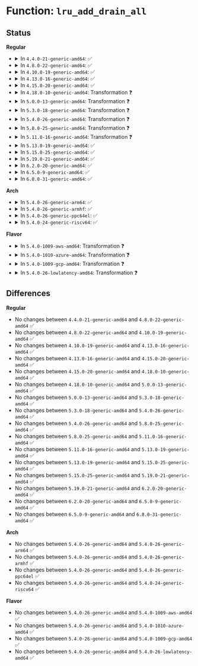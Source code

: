 # Function: <code>lru_add_drain_all</code>

## Status
<b>Regular</b>
<ul>
<li>
<details>
<summary>In <code>4.4.0-21-generic-amd64</code>: ✅</summary>

```c
void lru_add_drain_all()
```

```json
{
  "name": "lru_add_drain_all",
  "collision_type": "Unique Global",
  "inline_type": "No",
  "funcs": [
    {
      "addr": 18446744071580541472,
      "name": "lru_add_drain_all",
      "external": true,
      "loc": "mm/swap.c:870",
      "file": "mm/swap.c",
      "inline": "seen, unknown",
      "caller_inline": [],
      "caller_func": [
        "mm/page_alloc.c:alloc_contig_range",
        "mm/shmem.c:shmem_add_seals",
        "mm/compaction.c:sysfs_compact_node",
        "mm/compaction.c:sysctl_compaction_handler",
        "mm/mlock.c:do_mlock",
        "mm/mlock.c:SyS_mlockall",
        "mm/ksm.c:ksm_scan_thread",
        "mm/migrate.c:SyS_move_pages",
        "mm/memcontrol.c:mem_cgroup_force_empty_write",
        "mm/memcontrol.c:mem_cgroup_move_task",
        "fs/block_dev.c:invalidate_bdev"
      ]
    }
  ],
  "symbols": [
    {
      "addr": 18446744071580541472,
      "name": "lru_add_drain_all",
      "section": ".text",
      "bind": "STB_GLOBAL",
      "size": 363
    }
  ]
}
```
</details>
</li>
<li>
<details>
<summary>In <code>4.8.0-22-generic-amd64</code>: ✅</summary>

```c
void lru_add_drain_all()
```

```json
{
  "name": "lru_add_drain_all",
  "collision_type": "Unique Global",
  "inline_type": "No",
  "funcs": [
    {
      "addr": 18446744071580629968,
      "name": "lru_add_drain_all",
      "external": true,
      "loc": "mm/swap.c:689",
      "file": "mm/swap.c",
      "inline": "seen, unknown",
      "caller_inline": [],
      "caller_func": [
        "mm/page_alloc.c:alloc_contig_range",
        "mm/shmem.c:shmem_add_seals",
        "mm/compaction.c:sysfs_compact_node",
        "mm/compaction.c:sysctl_compaction_handler",
        "mm/mlock.c:SyS_mlockall",
        "mm/mlock.c:do_mlock",
        "mm/fadvise.c:SyS_fadvise64",
        "mm/ksm.c:ksm_scan_thread",
        "mm/migrate.c:SyS_move_pages",
        "mm/memcontrol.c:mem_cgroup_move_task",
        "mm/memcontrol.c:mem_cgroup_force_empty_write",
        "mm/memory-failure.c:shake_page",
        "fs/block_dev.c:invalidate_bdev"
      ]
    }
  ],
  "symbols": [
    {
      "addr": 18446744071580629968,
      "name": "lru_add_drain_all",
      "section": ".text",
      "bind": "STB_GLOBAL",
      "size": 374
    }
  ]
}
```
</details>
</li>
<li>
<details>
<summary>In <code>4.10.0-19-generic-amd64</code>: ✅</summary>

```c
void lru_add_drain_all()
```

```json
{
  "name": "lru_add_drain_all",
  "collision_type": "Unique Global",
  "inline_type": "No",
  "funcs": [
    {
      "addr": 18446744071580697184,
      "name": "lru_add_drain_all",
      "external": true,
      "loc": "mm/swap.c:690",
      "file": "mm/swap.c",
      "inline": "seen, unknown",
      "caller_inline": [],
      "caller_func": [
        "mm/page_alloc.c:alloc_contig_range",
        "mm/shmem.c:shmem_add_seals",
        "mm/compaction.c:sysfs_compact_node",
        "mm/compaction.c:sysctl_compaction_handler",
        "mm/mlock.c:SyS_mlockall",
        "mm/mlock.c:do_mlock",
        "mm/fadvise.c:SyS_fadvise64",
        "mm/ksm.c:ksm_scan_thread",
        "mm/migrate.c:SYSC_move_pages",
        "mm/memcontrol.c:mem_cgroup_move_task",
        "mm/memcontrol.c:mem_cgroup_force_empty_write",
        "mm/memory-failure.c:shake_page",
        "fs/block_dev.c:invalidate_bdev"
      ]
    }
  ],
  "symbols": [
    {
      "addr": 18446744071580697184,
      "name": "lru_add_drain_all",
      "section": ".text",
      "bind": "STB_GLOBAL",
      "size": 384
    }
  ]
}
```
</details>
</li>
<li>
<details>
<summary>In <code>4.13.0-16-generic-amd64</code>: ✅</summary>

```c
void lru_add_drain_all()
```

```json
{
  "name": "lru_add_drain_all",
  "collision_type": "Unique Global",
  "inline_type": "No",
  "funcs": [
    {
      "addr": 18446744071580731392,
      "name": "lru_add_drain_all",
      "external": true,
      "loc": "mm/swap.c:727",
      "file": "mm/swap.c",
      "inline": "seen, unknown",
      "caller_inline": [],
      "caller_func": [
        "mm/page_alloc.c:alloc_contig_range",
        "mm/shmem.c:shmem_add_seals",
        "mm/compaction.c:sysfs_compact_node",
        "mm/compaction.c:sysctl_compaction_handler",
        "mm/mlock.c:SyS_mlockall",
        "mm/mlock.c:do_mlock",
        "mm/fadvise.c:SyS_fadvise64",
        "mm/ksm.c:ksm_scan_thread",
        "mm/migrate.c:SYSC_move_pages",
        "mm/memcontrol.c:mem_cgroup_move_task",
        "mm/memcontrol.c:mem_cgroup_force_empty_write",
        "fs/block_dev.c:invalidate_bdev"
      ]
    }
  ],
  "symbols": [
    {
      "addr": 18446744071580731392,
      "name": "lru_add_drain_all",
      "section": ".text",
      "bind": "STB_GLOBAL",
      "size": 26
    }
  ]
}
```
</details>
</li>
<li>
<details>
<summary>In <code>4.15.0-20-generic-amd64</code>: ✅</summary>

```c
void lru_add_drain_all()
```

```json
{
  "name": "lru_add_drain_all",
  "collision_type": "Unique Global",
  "inline_type": "No",
  "funcs": [
    {
      "addr": 18446744071580817440,
      "name": "lru_add_drain_all",
      "external": true,
      "loc": "mm/swap.c:727",
      "file": "mm/swap.c",
      "inline": "seen, unknown",
      "caller_inline": [],
      "caller_func": [
        "mm/page_alloc.c:alloc_contig_range",
        "mm/shmem.c:shmem_add_seals",
        "mm/compaction.c:sysfs_compact_node",
        "mm/compaction.c:sysctl_compaction_handler",
        "mm/fadvise.c:SyS_fadvise64",
        "mm/ksm.c:ksm_scan_thread",
        "mm/migrate.c:migrate_vma",
        "mm/migrate.c:SYSC_move_pages",
        "mm/memcontrol.c:mem_cgroup_move_task",
        "mm/memcontrol.c:mem_cgroup_force_empty_write",
        "fs/block_dev.c:invalidate_bdev"
      ]
    }
  ],
  "symbols": [
    {
      "addr": 18446744071580817440,
      "name": "lru_add_drain_all",
      "section": ".text",
      "bind": "STB_GLOBAL",
      "size": 26
    }
  ]
}
```
</details>
</li>
<li>
<details>
<summary>In <code>4.18.0-10-generic-amd64</code>: Transformation ❓</summary>

```c
void lru_add_drain_all()
```

```json
{
  "name": "lru_add_drain_all",
  "collision_type": "Unique Global",
  "inline_type": "No",
  "funcs": [
    {
      "addr": 0,
      "name": "lru_add_drain_all",
      "external": true,
      "loc": "mm/swap.c:671",
      "file": "mm/swap.c",
      "inline": "seen, unknown",
      "caller_inline": [],
      "caller_func": [
        "mm/page_alloc.c:alloc_contig_range",
        "mm/compaction.c:sysfs_compact_node",
        "mm/compaction.c:sysctl_compaction_handler",
        "mm/fadvise.c:ksys_fadvise64_64",
        "mm/ksm.c:ksm_scan_thread",
        "mm/memory_hotplug.c:__offline_pages",
        "mm/migrate.c:migrate_vma",
        "mm/migrate.c:kernel_move_pages",
        "mm/memcontrol.c:mem_cgroup_move_task",
        "mm/memcontrol.c:mem_cgroup_force_empty_write",
        "mm/memfd.c:memfd_fcntl",
        "fs/block_dev.c:invalidate_bdev"
      ]
    }
  ],
  "symbols": [
    {
      "addr": 18446744071580955194,
      "name": "lru_add_drain_all.cold.28",
      "section": ".text",
      "bind": "STB_LOCAL",
      "size": 12
    },
    {
      "addr": 18446744071580954032,
      "name": "lru_add_drain_all",
      "section": ".text",
      "bind": "STB_GLOBAL",
      "size": 380
    }
  ]
}
```
</details>
</li>
<li>
<details>
<summary>In <code>5.0.0-13-generic-amd64</code>: Transformation ❓</summary>

```c
void lru_add_drain_all()
```

```json
{
  "name": "lru_add_drain_all",
  "collision_type": "Unique Global",
  "inline_type": "No",
  "funcs": [
    {
      "addr": 0,
      "name": "lru_add_drain_all",
      "external": true,
      "loc": "mm/swap.c:667",
      "file": "mm/swap.c",
      "inline": "seen, unknown",
      "caller_inline": [],
      "caller_func": [
        "mm/fadvise.c:vfs_fadvise",
        "mm/page_alloc.c:alloc_contig_range",
        "mm/compaction.c:sysfs_compact_node",
        "mm/compaction.c:sysctl_compaction_handler",
        "mm/ksm.c:ksm_scan_thread",
        "mm/memory_hotplug.c:__offline_pages",
        "mm/migrate.c:migrate_vma",
        "mm/migrate.c:kernel_move_pages",
        "mm/memcontrol.c:mem_cgroup_move_task",
        "mm/memcontrol.c:mem_cgroup_force_empty_write",
        "mm/memfd.c:memfd_fcntl",
        "fs/block_dev.c:invalidate_bdev"
      ]
    }
  ],
  "symbols": [
    {
      "addr": 18446744071581031386,
      "name": "lru_add_drain_all.cold.30",
      "section": ".text",
      "bind": "STB_LOCAL",
      "size": 12
    },
    {
      "addr": 18446744071581030224,
      "name": "lru_add_drain_all",
      "section": ".text",
      "bind": "STB_GLOBAL",
      "size": 380
    }
  ]
}
```
</details>
</li>
<li>
<details>
<summary>In <code>5.3.0-18-generic-amd64</code>: Transformation ❓</summary>

```c
void lru_add_drain_all()
```

```json
{
  "name": "lru_add_drain_all",
  "collision_type": "Unique Global",
  "inline_type": "No",
  "funcs": [
    {
      "addr": 0,
      "name": "lru_add_drain_all",
      "external": true,
      "loc": "mm/swap.c:668",
      "file": "mm/swap.c",
      "inline": "seen, unknown",
      "caller_inline": [],
      "caller_func": [
        "mm/fadvise.c:vfs_fadvise",
        "mm/compaction.c:sysfs_compact_node",
        "mm/compaction.c:sysctl_compaction_handler",
        "mm/gup.c:__gup_longterm_locked",
        "mm/page_alloc.c:alloc_contig_range",
        "mm/ksm.c:ksm_scan_thread",
        "mm/memory_hotplug.c:__offline_pages",
        "mm/migrate.c:do_pages_move",
        "mm/memcontrol.c:mem_cgroup_move_task",
        "mm/memcontrol.c:mem_cgroup_force_empty_write",
        "mm/memfd.c:memfd_wait_for_pins",
        "fs/block_dev.c:invalidate_bdev"
      ]
    }
  ],
  "symbols": [
    {
      "addr": 18446744071581095389,
      "name": "lru_add_drain_all.cold",
      "section": ".text",
      "bind": "STB_LOCAL",
      "size": 31
    },
    {
      "addr": 18446744071581094224,
      "name": "lru_add_drain_all",
      "section": ".text",
      "bind": "STB_GLOBAL",
      "size": 359
    }
  ]
}
```
</details>
</li>
<li>
<details>
<summary>In <code>5.4.0-26-generic-amd64</code>: Transformation ❓</summary>

```c
void lru_add_drain_all()
```

```json
{
  "name": "lru_add_drain_all",
  "collision_type": "Unique Global",
  "inline_type": "No",
  "funcs": [
    {
      "addr": 0,
      "name": "lru_add_drain_all",
      "external": true,
      "loc": "mm/swap.c:709",
      "file": "mm/swap.c",
      "inline": "seen, unknown",
      "caller_inline": [],
      "caller_func": [
        "mm/fadvise.c:generic_fadvise",
        "mm/compaction.c:sysfs_compact_node",
        "mm/compaction.c:sysctl_compaction_handler",
        "mm/gup.c:__gup_longterm_locked",
        "mm/page_alloc.c:alloc_contig_range",
        "mm/ksm.c:ksm_scan_thread",
        "mm/memory_hotplug.c:__offline_pages",
        "mm/migrate.c:migrate_vma_setup",
        "mm/migrate.c:do_pages_move",
        "mm/memcontrol.c:mem_cgroup_move_task",
        "mm/memcontrol.c:mem_cgroup_force_empty_write",
        "mm/memfd.c:memfd_wait_for_pins",
        "fs/block_dev.c:invalidate_bdev"
      ]
    }
  ],
  "symbols": [
    {
      "addr": 18446744071581152314,
      "name": "lru_add_drain_all.cold",
      "section": ".text",
      "bind": "STB_LOCAL",
      "size": 12
    },
    {
      "addr": 18446744071581151184,
      "name": "lru_add_drain_all",
      "section": ".text",
      "bind": "STB_GLOBAL",
      "size": 383
    }
  ]
}
```
</details>
</li>
<li>
<details>
<summary>In <code>5.8.0-25-generic-amd64</code>: Transformation ❓</summary>

```c
void lru_add_drain_all()
```

```json
{
  "name": "lru_add_drain_all",
  "collision_type": "Unique Global",
  "inline_type": "No",
  "funcs": [
    {
      "addr": 0,
      "name": "lru_add_drain_all",
      "external": true,
      "loc": "mm/swap.c:762",
      "file": "mm/swap.c",
      "inline": "seen, unknown",
      "caller_inline": [],
      "caller_func": [
        "mm/fadvise.c:generic_fadvise",
        "mm/compaction.c:sysfs_compact_node",
        "mm/compaction.c:sysctl_compaction_handler",
        "mm/page_alloc.c:alloc_contig_range",
        "mm/ksm.c:scan_get_next_rmap_item",
        "mm/memory_hotplug.c:__offline_pages",
        "mm/migrate.c:migrate_vma_prepare",
        "mm/migrate.c:do_pages_move",
        "mm/khugepaged.c:khugepaged_do_scan",
        "mm/memcontrol.c:mem_cgroup_move_charge",
        "mm/memcontrol.c:mem_cgroup_force_empty_write",
        "mm/memfd.c:memfd_wait_for_pins",
        "fs/block_dev.c:invalidate_bdev"
      ]
    }
  ],
  "symbols": [
    {
      "addr": 18446744071581338154,
      "name": "lru_add_drain_all.cold",
      "section": ".text",
      "bind": "STB_LOCAL",
      "size": 12
    },
    {
      "addr": 18446744071581337072,
      "name": "lru_add_drain_all",
      "section": ".text",
      "bind": "STB_GLOBAL",
      "size": 409
    }
  ]
}
```
</details>
</li>
<li>
<details>
<summary>In <code>5.11.0-16-generic-amd64</code>: Transformation ❓</summary>

```c
void lru_add_drain_all()
```

```json
{
  "name": "lru_add_drain_all",
  "collision_type": "Unique Global",
  "inline_type": "No",
  "funcs": [
    {
      "addr": 0,
      "name": "lru_add_drain_all",
      "external": true,
      "loc": "mm/swap.c:748",
      "file": "mm/swap.c",
      "inline": "seen, unknown",
      "caller_inline": [],
      "caller_func": [
        "mm/fadvise.c:generic_fadvise",
        "mm/compaction.c:sysfs_compact_node",
        "mm/compaction.c:sysctl_compaction_handler",
        "mm/page_alloc.c:alloc_contig_range",
        "mm/ksm.c:scan_get_next_rmap_item",
        "mm/memory_hotplug.c:offline_pages",
        "mm/migrate.c:migrate_vma_prepare",
        "mm/migrate.c:do_pages_move",
        "mm/khugepaged.c:khugepaged_do_scan",
        "mm/memcontrol.c:mem_cgroup_move_charge",
        "mm/memcontrol.c:mem_cgroup_force_empty_write",
        "mm/memfd.c:memfd_wait_for_pins",
        "fs/block_dev.c:invalidate_bdev"
      ]
    }
  ],
  "symbols": [
    {
      "addr": 18446744071591325280,
      "name": "lru_add_drain_all.cold",
      "section": ".text",
      "bind": "STB_LOCAL",
      "size": 12
    },
    {
      "addr": 18446744071581378192,
      "name": "lru_add_drain_all",
      "section": ".text",
      "bind": "STB_GLOBAL",
      "size": 435
    }
  ]
}
```
</details>
</li>
<li>
<details>
<summary>In <code>5.13.0-19-generic-amd64</code>: ✅</summary>

```c
void lru_add_drain_all()
```

```json
{
  "name": "lru_add_drain_all",
  "collision_type": "Unique Global",
  "inline_type": "No",
  "funcs": [
    {
      "addr": 18446744071581399504,
      "name": "lru_add_drain_all",
      "external": true,
      "loc": "mm/swap.c:848",
      "file": "mm/swap.c",
      "inline": "seen, unknown",
      "caller_inline": [],
      "caller_func": [
        "mm/fadvise.c:generic_fadvise",
        "mm/compaction.c:sysfs_compact_node",
        "mm/compaction.c:sysctl_compaction_handler",
        "mm/gup.c:check_and_migrate_movable_pages",
        "mm/ksm.c:scan_get_next_rmap_item",
        "mm/migrate.c:migrate_vma_prepare",
        "mm/khugepaged.c:khugepaged",
        "mm/memcontrol.c:mem_cgroup_move_charge",
        "mm/memcontrol.c:mem_cgroup_force_empty_write",
        "mm/memfd.c:memfd_wait_for_pins",
        "fs/block_dev.c:invalidate_bdev"
      ]
    }
  ],
  "symbols": [
    {
      "addr": 18446744071581399504,
      "name": "lru_add_drain_all",
      "section": ".text",
      "bind": "STB_GLOBAL",
      "size": 18
    }
  ]
}
```
</details>
</li>
<li>
<details>
<summary>In <code>5.15.0-25-generic-amd64</code>: ✅</summary>

```c
void lru_add_drain_all()
```

```json
{
  "name": "lru_add_drain_all",
  "collision_type": "Unique Global",
  "inline_type": "No",
  "funcs": [
    {
      "addr": 18446744071581650096,
      "name": "lru_add_drain_all",
      "external": true,
      "loc": "mm/swap.c:839",
      "file": "mm/swap.c",
      "inline": "seen, unknown",
      "caller_inline": [],
      "caller_func": [
        "mm/fadvise.c:generic_fadvise",
        "mm/compaction.c:compact_store",
        "mm/compaction.c:sysctl_compaction_handler",
        "mm/gup.c:check_and_migrate_movable_pages",
        "mm/ksm.c:scan_get_next_rmap_item",
        "mm/migrate.c:migrate_vma_prepare",
        "mm/khugepaged.c:khugepaged",
        "mm/memcontrol.c:mem_cgroup_move_charge",
        "mm/memcontrol.c:mem_cgroup_force_empty_write",
        "mm/memfd.c:memfd_wait_for_pins",
        "block/bdev.c:invalidate_bdev"
      ]
    }
  ],
  "symbols": [
    {
      "addr": 18446744071581650096,
      "name": "lru_add_drain_all",
      "section": ".text",
      "bind": "STB_GLOBAL",
      "size": 18
    }
  ]
}
```
</details>
</li>
<li>
<details>
<summary>In <code>5.19.0-21-generic-amd64</code>: ✅</summary>

```c
void lru_add_drain_all()
```

```json
{
  "name": "lru_add_drain_all",
  "collision_type": "Unique Global",
  "inline_type": "No",
  "funcs": [
    {
      "addr": 18446744071582018976,
      "name": "lru_add_drain_all",
      "external": true,
      "loc": "mm/swap.c:847",
      "file": "mm/swap.c",
      "inline": "seen, unknown",
      "caller_inline": [],
      "caller_func": [
        "mm/fadvise.c:generic_fadvise",
        "mm/compaction.c:compact_store",
        "mm/compaction.c:sysctl_compaction_handler",
        "mm/gup.c:check_and_migrate_movable_pages",
        "mm/ksm.c:scan_get_next_rmap_item",
        "mm/migrate_device.c:migrate_vma_unmap",
        "mm/khugepaged.c:khugepaged",
        "mm/memcontrol.c:memory_reclaim",
        "mm/memcontrol.c:mem_cgroup_move_charge",
        "mm/memcontrol.c:mem_cgroup_force_empty_write",
        "mm/memfd.c:memfd_wait_for_pins",
        "block/bdev.c:__invalidate_device"
      ]
    }
  ],
  "symbols": [
    {
      "addr": 18446744071582018976,
      "name": "lru_add_drain_all",
      "section": ".text",
      "bind": "STB_GLOBAL",
      "size": 24
    }
  ]
}
```
</details>
</li>
<li>
<details>
<summary>In <code>6.2.0-20-generic-amd64</code>: ✅</summary>

```c
void lru_add_drain_all()
```

```json
{
  "name": "lru_add_drain_all",
  "collision_type": "Unique Global",
  "inline_type": "No",
  "funcs": [
    {
      "addr": 18446744071582454144,
      "name": "lru_add_drain_all",
      "external": true,
      "loc": "mm/swap.c:937",
      "file": "mm/swap.c",
      "inline": "seen, unknown",
      "caller_inline": [],
      "caller_func": [
        "mm/fadvise.c:generic_fadvise",
        "mm/compaction.c:compact_store",
        "mm/compaction.c:sysctl_compaction_handler",
        "mm/gup.c:collect_longterm_unpinnable_pages",
        "mm/ksm.c:scan_get_next_rmap_item",
        "mm/migrate_device.c:migrate_device_unmap",
        "mm/khugepaged.c:madvise_collapse",
        "mm/khugepaged.c:khugepaged",
        "mm/memcontrol.c:memory_reclaim",
        "mm/memcontrol.c:mem_cgroup_move_charge",
        "mm/memcontrol.c:mem_cgroup_force_empty_write",
        "mm/memfd.c:memfd_wait_for_pins",
        "block/bdev.c:__invalidate_device"
      ]
    }
  ],
  "symbols": [
    {
      "addr": 18446744071582454144,
      "name": "lru_add_drain_all",
      "section": ".text",
      "bind": "STB_GLOBAL",
      "size": 24
    }
  ]
}
```
</details>
</li>
<li>
<details>
<summary>In <code>6.5.0-9-generic-amd64</code>: ✅</summary>

```c
void lru_add_drain_all()
```

```json
{
  "name": "lru_add_drain_all",
  "collision_type": "Unique Global",
  "inline_type": "No",
  "funcs": [
    {
      "addr": 18446744071582659344,
      "name": "lru_add_drain_all",
      "external": true,
      "loc": "mm/swap.c:903",
      "file": "mm/swap.c",
      "inline": "seen, unknown",
      "caller_inline": [],
      "caller_func": [
        "mm/fadvise.c:generic_fadvise",
        "mm/compaction.c:compact_store",
        "mm/gup.c:collect_longterm_unpinnable_pages",
        "mm/ksm.c:scan_get_next_rmap_item",
        "mm/migrate_device.c:migrate_device_unmap",
        "mm/khugepaged.c:madvise_collapse",
        "mm/khugepaged.c:khugepaged",
        "mm/memcontrol.c:memory_reclaim",
        "mm/memcontrol.c:mem_cgroup_move_charge",
        "mm/memcontrol.c:mem_cgroup_force_empty_write",
        "mm/memfd.c:memfd_wait_for_pins",
        "block/bdev.c:__invalidate_device"
      ]
    }
  ],
  "symbols": [
    {
      "addr": 18446744071582659344,
      "name": "lru_add_drain_all",
      "section": ".text",
      "bind": "STB_GLOBAL",
      "size": 24
    }
  ]
}
```
</details>
</li>
<li>
<details>
<summary>In <code>6.8.0-31-generic-amd64</code>: ✅</summary>

```c
void lru_add_drain_all()
```

```json
{
  "name": "lru_add_drain_all",
  "collision_type": "Unique Global",
  "inline_type": "No",
  "funcs": [
    {
      "addr": 18446744071582830464,
      "name": "lru_add_drain_all",
      "external": true,
      "loc": "mm/swap.c:903",
      "file": "mm/swap.c",
      "inline": "seen, unknown",
      "caller_inline": [],
      "caller_func": [
        "mm/fadvise.c:generic_fadvise",
        "mm/compaction.c:compact_store",
        "mm/gup.c:collect_longterm_unpinnable_pages",
        "mm/ksm.c:scan_get_next_rmap_item",
        "mm/migrate_device.c:migrate_device_unmap",
        "mm/khugepaged.c:madvise_collapse",
        "mm/khugepaged.c:khugepaged",
        "mm/memcontrol.c:memory_reclaim",
        "mm/memcontrol.c:mem_cgroup_move_charge",
        "mm/memcontrol.c:mem_cgroup_force_empty_write",
        "mm/memory-failure.c:memory_failure",
        "mm/memory-failure.c:get_any_page",
        "mm/memfd.c:memfd_wait_for_pins",
        "fs/drop_caches.c:drop_caches_sysctl_handler",
        "block/bdev.c:bdev_mark_dead"
      ]
    }
  ],
  "symbols": [
    {
      "addr": 18446744071582830464,
      "name": "lru_add_drain_all",
      "section": ".text",
      "bind": "STB_GLOBAL",
      "size": 24
    }
  ]
}
```
</details>
</li>
</ul>
<b>Arch</b>
<ul>
<li>
<details>
<summary>In <code>5.4.0-26-generic-arm64</code>: ✅</summary>

```c
void lru_add_drain_all()
```

```json
{
  "name": "lru_add_drain_all",
  "collision_type": "Unique Global",
  "inline_type": "No",
  "funcs": [
    {
      "addr": 18446603336492527904,
      "name": "lru_add_drain_all",
      "external": true,
      "loc": "mm/swap.c:709",
      "file": "mm/swap.c",
      "inline": "seen, unknown",
      "caller_inline": [],
      "caller_func": [
        "mm/fadvise.c:generic_fadvise",
        "mm/compaction.c:sysfs_compact_node",
        "mm/compaction.c:sysctl_compaction_handler",
        "mm/gup.c:__gup_longterm_locked",
        "mm/page_alloc.c:alloc_contig_range",
        "mm/ksm.c:ksm_scan_thread",
        "mm/migrate.c:do_pages_move",
        "mm/memcontrol.c:mem_cgroup_move_task",
        "mm/memcontrol.c:mem_cgroup_force_empty_write",
        "mm/memfd.c:memfd_wait_for_pins",
        "fs/block_dev.c:invalidate_bdev"
      ]
    }
  ],
  "symbols": [
    {
      "addr": 18446603336492527904,
      "name": "lru_add_drain_all",
      "section": ".text",
      "bind": "STB_GLOBAL",
      "size": 464
    }
  ]
}
```
</details>
</li>
<li>
<details>
<summary>In <code>5.4.0-26-generic-armhf</code>: ✅</summary>

```c
void lru_add_drain_all()
```

```json
{
  "name": "lru_add_drain_all",
  "collision_type": "Unique Global",
  "inline_type": "No",
  "funcs": [
    {
      "addr": 3226395088,
      "name": "lru_add_drain_all",
      "external": true,
      "loc": "mm/swap.c:709",
      "file": "mm/swap.c",
      "inline": "seen, unknown",
      "caller_inline": [],
      "caller_func": [
        "mm/fadvise.c:generic_fadvise",
        "mm/compaction.c:sysctl_compaction_handler",
        "mm/gup.c:__gup_longterm_locked",
        "mm/page_alloc.c:alloc_contig_range",
        "mm/ksm.c:ksm_do_scan",
        "mm/migrate.c:migrate_prep",
        "mm/memcontrol.c:mem_cgroup_move_task",
        "mm/memcontrol.c:mem_cgroup_force_empty_write",
        "mm/memfd.c:memfd_wait_for_pins",
        "fs/block_dev.c:invalidate_bdev"
      ]
    }
  ],
  "symbols": [
    {
      "addr": 3226395088,
      "name": "lru_add_drain_all",
      "section": ".text",
      "bind": "STB_GLOBAL",
      "size": 456
    }
  ]
}
```
</details>
</li>
<li>
<details>
<summary>In <code>5.4.0-26-generic-ppc64el</code>: ✅</summary>

```c
void lru_add_drain_all()
```

```json
{
  "name": "lru_add_drain_all",
  "collision_type": "Unique Global",
  "inline_type": "No",
  "funcs": [
    {
      "addr": 13835058055285822464,
      "name": "lru_add_drain_all",
      "external": true,
      "loc": "mm/swap.c:709",
      "file": "mm/swap.c",
      "inline": "seen, unknown",
      "caller_inline": [],
      "caller_func": [
        "mm/fadvise.c:generic_fadvise",
        "mm/compaction.c:sysfs_compact_node",
        "mm/compaction.c:sysctl_compaction_handler",
        "mm/gup.c:__gup_longterm_locked",
        "mm/page_alloc.c:alloc_contig_range",
        "mm/ksm.c:scan_get_next_rmap_item",
        "mm/memory_hotplug.c:__offline_pages",
        "mm/migrate.c:migrate_vma_setup",
        "mm/migrate.c:do_pages_move",
        "mm/memcontrol.c:mem_cgroup_move_task",
        "mm/memcontrol.c:mem_cgroup_force_empty_write",
        "mm/memfd.c:memfd_wait_for_pins",
        "fs/block_dev.c:invalidate_bdev"
      ]
    }
  ],
  "symbols": [
    {
      "addr": 13835058055285822464,
      "name": "lru_add_drain_all",
      "section": ".text",
      "bind": "STB_GLOBAL",
      "size": 672
    }
  ]
}
```
</details>
</li>
<li>
<details>
<summary>In <code>5.4.0-24-generic-riscv64</code>: ✅</summary>

```c
void lru_add_drain_all()
```

```json
{
  "name": "lru_add_drain_all",
  "collision_type": "Unique Global",
  "inline_type": "No",
  "funcs": [
    {
      "addr": 18446743936272581470,
      "name": "lru_add_drain_all",
      "external": true,
      "loc": "mm/swap.c:709",
      "file": "mm/swap.c",
      "inline": "seen, unknown",
      "caller_inline": [],
      "caller_func": [
        "mm/fadvise.c:generic_fadvise",
        "mm/compaction.c:sysctl_compaction_handler",
        "mm/gup.c:__gup_longterm_locked",
        "mm/page_alloc.c:alloc_contig_range",
        "mm/ksm.c:ksm_do_scan",
        "mm/migrate.c:migrate_prep",
        "mm/memcontrol.c:mem_cgroup_move_task",
        "mm/memcontrol.c:mem_cgroup_force_empty_write",
        "mm/memfd.c:memfd_wait_for_pins",
        "fs/block_dev.c:invalidate_bdev"
      ]
    }
  ],
  "symbols": [
    {
      "addr": 18446743936272581470,
      "name": "lru_add_drain_all",
      "section": ".text",
      "bind": "STB_GLOBAL",
      "size": 456
    }
  ]
}
```
</details>
</li>
</ul>
<b>Flavor</b>
<ul>
<li>
<details>
<summary>In <code>5.4.0-1009-aws-amd64</code>: Transformation ❓</summary>

```c
void lru_add_drain_all()
```

```json
{
  "name": "lru_add_drain_all",
  "collision_type": "Unique Global",
  "inline_type": "No",
  "funcs": [
    {
      "addr": 0,
      "name": "lru_add_drain_all",
      "external": true,
      "loc": "mm/swap.c:709",
      "file": "mm/swap.c",
      "inline": "seen, unknown",
      "caller_inline": [],
      "caller_func": [
        "mm/fadvise.c:generic_fadvise",
        "mm/compaction.c:sysfs_compact_node",
        "mm/compaction.c:sysctl_compaction_handler",
        "mm/gup.c:__gup_longterm_locked",
        "mm/page_alloc.c:alloc_contig_range",
        "mm/ksm.c:ksm_scan_thread",
        "mm/memory_hotplug.c:__offline_pages",
        "mm/migrate.c:migrate_vma_setup",
        "mm/migrate.c:do_pages_move",
        "mm/memcontrol.c:mem_cgroup_move_task",
        "mm/memcontrol.c:mem_cgroup_force_empty_write",
        "mm/memfd.c:memfd_wait_for_pins",
        "fs/block_dev.c:invalidate_bdev"
      ]
    }
  ],
  "symbols": [
    {
      "addr": 18446744071581121162,
      "name": "lru_add_drain_all.cold",
      "section": ".text",
      "bind": "STB_LOCAL",
      "size": 12
    },
    {
      "addr": 18446744071581120032,
      "name": "lru_add_drain_all",
      "section": ".text",
      "bind": "STB_GLOBAL",
      "size": 383
    }
  ]
}
```
</details>
</li>
<li>
<details>
<summary>In <code>5.4.0-1010-azure-amd64</code>: Transformation ❓</summary>

```c
void lru_add_drain_all()
```

```json
{
  "name": "lru_add_drain_all",
  "collision_type": "Unique Global",
  "inline_type": "No",
  "funcs": [
    {
      "addr": 0,
      "name": "lru_add_drain_all",
      "external": true,
      "loc": "mm/swap.c:709",
      "file": "mm/swap.c",
      "inline": "seen, unknown",
      "caller_inline": [],
      "caller_func": [
        "mm/fadvise.c:generic_fadvise",
        "mm/compaction.c:sysfs_compact_node",
        "mm/compaction.c:sysctl_compaction_handler",
        "mm/gup.c:__gup_longterm_locked",
        "mm/page_alloc.c:alloc_contig_range",
        "mm/ksm.c:ksm_scan_thread",
        "mm/memory_hotplug.c:__offline_pages",
        "mm/migrate.c:migrate_vma_setup",
        "mm/migrate.c:do_pages_move",
        "mm/memcontrol.c:mem_cgroup_move_task",
        "mm/memcontrol.c:mem_cgroup_force_empty_write",
        "mm/memfd.c:memfd_wait_for_pins",
        "fs/block_dev.c:invalidate_bdev"
      ]
    }
  ],
  "symbols": [
    {
      "addr": 18446744071581068154,
      "name": "lru_add_drain_all.cold",
      "section": ".text",
      "bind": "STB_LOCAL",
      "size": 12
    },
    {
      "addr": 18446744071581067024,
      "name": "lru_add_drain_all",
      "section": ".text",
      "bind": "STB_GLOBAL",
      "size": 383
    }
  ]
}
```
</details>
</li>
<li>
<details>
<summary>In <code>5.4.0-1009-gcp-amd64</code>: Transformation ❓</summary>

```c
void lru_add_drain_all()
```

```json
{
  "name": "lru_add_drain_all",
  "collision_type": "Unique Global",
  "inline_type": "No",
  "funcs": [
    {
      "addr": 0,
      "name": "lru_add_drain_all",
      "external": true,
      "loc": "mm/swap.c:709",
      "file": "mm/swap.c",
      "inline": "seen, unknown",
      "caller_inline": [],
      "caller_func": [
        "mm/fadvise.c:generic_fadvise",
        "mm/compaction.c:sysfs_compact_node",
        "mm/compaction.c:sysctl_compaction_handler",
        "mm/gup.c:__gup_longterm_locked",
        "mm/page_alloc.c:alloc_contig_range",
        "mm/ksm.c:ksm_scan_thread",
        "mm/memory_hotplug.c:__offline_pages",
        "mm/migrate.c:migrate_vma_setup",
        "mm/migrate.c:do_pages_move",
        "mm/memcontrol.c:mem_cgroup_move_task",
        "mm/memcontrol.c:mem_cgroup_force_empty_write",
        "mm/memfd.c:memfd_wait_for_pins",
        "fs/block_dev.c:invalidate_bdev"
      ]
    }
  ],
  "symbols": [
    {
      "addr": 18446744071581112362,
      "name": "lru_add_drain_all.cold",
      "section": ".text",
      "bind": "STB_LOCAL",
      "size": 12
    },
    {
      "addr": 18446744071581111232,
      "name": "lru_add_drain_all",
      "section": ".text",
      "bind": "STB_GLOBAL",
      "size": 383
    }
  ]
}
```
</details>
</li>
<li>
<details>
<summary>In <code>5.4.0-26-lowlatency-amd64</code>: Transformation ❓</summary>

```c
void lru_add_drain_all()
```

```json
{
  "name": "lru_add_drain_all",
  "collision_type": "Unique Global",
  "inline_type": "No",
  "funcs": [
    {
      "addr": 0,
      "name": "lru_add_drain_all",
      "external": true,
      "loc": "mm/swap.c:709",
      "file": "mm/swap.c",
      "inline": "seen, unknown",
      "caller_inline": [],
      "caller_func": [
        "mm/fadvise.c:generic_fadvise",
        "mm/compaction.c:sysfs_compact_node",
        "mm/compaction.c:sysctl_compaction_handler",
        "mm/gup.c:__gup_longterm_locked",
        "mm/page_alloc.c:alloc_contig_range",
        "mm/ksm.c:ksm_scan_thread",
        "mm/memory_hotplug.c:__offline_pages",
        "mm/migrate.c:migrate_vma_setup",
        "mm/migrate.c:do_pages_move",
        "mm/memcontrol.c:mem_cgroup_move_task",
        "mm/memcontrol.c:mem_cgroup_force_empty_write",
        "mm/memfd.c:memfd_wait_for_pins",
        "fs/block_dev.c:invalidate_bdev"
      ]
    }
  ],
  "symbols": [
    {
      "addr": 18446744071581174842,
      "name": "lru_add_drain_all.cold",
      "section": ".text",
      "bind": "STB_LOCAL",
      "size": 12
    },
    {
      "addr": 18446744071581173712,
      "name": "lru_add_drain_all",
      "section": ".text",
      "bind": "STB_GLOBAL",
      "size": 383
    }
  ]
}
```
</details>
</li>
</ul>

## Differences
<b>Regular</b>
<ul>
<li>
No changes between <code>4.4.0-21-generic-amd64</code> and <code>4.8.0-22-generic-amd64</code> ✅
</li>
<li>
No changes between <code>4.8.0-22-generic-amd64</code> and <code>4.10.0-19-generic-amd64</code> ✅
</li>
<li>
No changes between <code>4.10.0-19-generic-amd64</code> and <code>4.13.0-16-generic-amd64</code> ✅
</li>
<li>
No changes between <code>4.13.0-16-generic-amd64</code> and <code>4.15.0-20-generic-amd64</code> ✅
</li>
<li>
No changes between <code>4.15.0-20-generic-amd64</code> and <code>4.18.0-10-generic-amd64</code> ✅
</li>
<li>
No changes between <code>4.18.0-10-generic-amd64</code> and <code>5.0.0-13-generic-amd64</code> ✅
</li>
<li>
No changes between <code>5.0.0-13-generic-amd64</code> and <code>5.3.0-18-generic-amd64</code> ✅
</li>
<li>
No changes between <code>5.3.0-18-generic-amd64</code> and <code>5.4.0-26-generic-amd64</code> ✅
</li>
<li>
No changes between <code>5.4.0-26-generic-amd64</code> and <code>5.8.0-25-generic-amd64</code> ✅
</li>
<li>
No changes between <code>5.8.0-25-generic-amd64</code> and <code>5.11.0-16-generic-amd64</code> ✅
</li>
<li>
No changes between <code>5.11.0-16-generic-amd64</code> and <code>5.13.0-19-generic-amd64</code> ✅
</li>
<li>
No changes between <code>5.13.0-19-generic-amd64</code> and <code>5.15.0-25-generic-amd64</code> ✅
</li>
<li>
No changes between <code>5.15.0-25-generic-amd64</code> and <code>5.19.0-21-generic-amd64</code> ✅
</li>
<li>
No changes between <code>5.19.0-21-generic-amd64</code> and <code>6.2.0-20-generic-amd64</code> ✅
</li>
<li>
No changes between <code>6.2.0-20-generic-amd64</code> and <code>6.5.0-9-generic-amd64</code> ✅
</li>
<li>
No changes between <code>6.5.0-9-generic-amd64</code> and <code>6.8.0-31-generic-amd64</code> ✅
</li>
</ul>
<b>Arch</b>
<ul>
<li>
No changes between <code>5.4.0-26-generic-amd64</code> and <code>5.4.0-26-generic-arm64</code> ✅
</li>
<li>
No changes between <code>5.4.0-26-generic-amd64</code> and <code>5.4.0-26-generic-armhf</code> ✅
</li>
<li>
No changes between <code>5.4.0-26-generic-amd64</code> and <code>5.4.0-26-generic-ppc64el</code> ✅
</li>
<li>
No changes between <code>5.4.0-26-generic-amd64</code> and <code>5.4.0-24-generic-riscv64</code> ✅
</li>
</ul>
<b>Flavor</b>
<ul>
<li>
No changes between <code>5.4.0-26-generic-amd64</code> and <code>5.4.0-1009-aws-amd64</code> ✅
</li>
<li>
No changes between <code>5.4.0-26-generic-amd64</code> and <code>5.4.0-1010-azure-amd64</code> ✅
</li>
<li>
No changes between <code>5.4.0-26-generic-amd64</code> and <code>5.4.0-1009-gcp-amd64</code> ✅
</li>
<li>
No changes between <code>5.4.0-26-generic-amd64</code> and <code>5.4.0-26-lowlatency-amd64</code> ✅
</li>
</ul>
